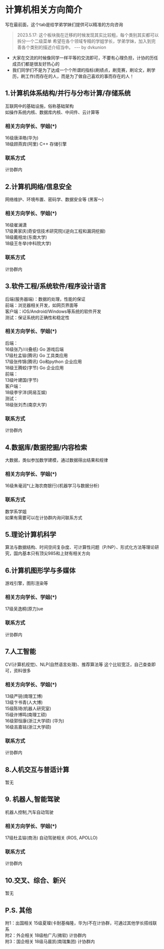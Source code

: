 <br>

# 计算机相关方向简介

写在最前面，这个tab是给学弟学妹们提供可以精准的方向咨询

> 2023.5.17: 这个板块我在迁移的时候发现其实比较粗，每个类别其实都可以拆分一个二级菜单
> 希望在各个领域专精的学姐学长，学弟学妹，加入到完善各个类别的描述介绍当中。
> --- by dvkunion

+ 大家在交流的时候像同学一样平等的交流即可，不要有心理负担，计协的历任成员们都是很友好热心的
+ 我们同学们不是为了达成一个个所谓的指标(刷绩点，刷竞赛，刷论文，刷学历，刷工作)而存在的人，而是为了做自己喜欢的事而存在的人！

## 1.计算机体系结构/并行与分布计算/存储系统

互联网中的基础设施，俗称基础架构  
如操作系统内核、数据库内核、中间件、云计算等

### 相关方向学长、学姐(*)

16级唐泽皓(华为)  
18级顾燕宾(阿里) C++ 存储引擎

### 联系方式

计协群内

## 2.计算机网络/信息安全

网络维护、环境布置、密码学、数据安全等  (黑客～)

### 相关方向学长、学姐(*)

16级崔澜潇  
17级黄家庆(奇安信技术研究院)(逆向工程和漏洞挖掘)    
18级戴相龙(东南大学)  
18级王冬举(中科院大学)

### 联系方式

计协群内

## 3.软件工程/系统软件/程序设计语言

后端(服务器端)：数据的处理，性能的保证  
前端：浏览器相关开发，如网页界面等  
客户端：iOS/Android/Windows等系统的软件开发  
测试：保证系统的正确性和稳定性

### 相关方向学长、学姐(*)

后端：  
16级张乃川(叠纸) Go 游戏后端  
17级杜孟镕(腾讯) Go 工具类应用  
17级张传锦(腾讯) Go和python 企业应用  
18级王腾蛟(字节) Go 企业应用  
前端：  
13级叶建国(字节)  
客户端：  
18级李宇洋(网易互娱)  
测试：  
18级张刘杰(南京大学)

### 联系方式

计协群内

## 4.数据库/数据挖掘/内容检索

大数据，类似参加数学建模，通过数据得出结果和规律

### 相关方向学长、学姐(*)

16级朱毫润*(上海农商银行)(机器学习与数据分析)

### 联系方式

数学系学姐  
如果有需要可以在计协群内询问联系方式

## 5.理论计算机科学

算法与数据结构、时间空间复杂度、可计算性问题（P/NP）、形式化方法等理论研究，国内基本只有顶尖985和上财有相关方向

## 6.计算机图形学与多媒体

游戏引擎，图形渲染等

### 相关方向学长、学姐(*)

17级吴逸桐(原力)ue

### 联系方式

计协群内

## 7.人工智能

CV(计算机视觉)、NLP(自然语言处理)、推荐算法等
这个比较宽泛，自己查查即可，资料很多

### 相关方向学长、学姐(*)

13级严锐(南理工博)  
13级卞书青(人大博)  
15级陈琦(机器人研究室)  
15级许博鸣(南理工硕)  
16级郭恒康(浙江大学硕) (华为)  
16级吉嘉铭(浙江大学硕)

### 联系方式

计协群内

## 8.人机交互与普适计算

暂无

## 9. 机器人,智能驾驶

机器人控制,汽车自动驾驶

### 相关方向学长、学姐(*)

17级杜孟镕(商汤) 自动驾驶相关 (ROS, APOLLO)

### 联系方式

计协群内

## 10.交叉、综合、新兴

暂无

## P.S. 其他

附1：出国相关 15级夏璨(卡耐基梅隆，华为)不在计协群，可通过其他学长搭线联系			
附2：外企相关 18级柏广凡(微软) 计协群内			
附3：国企相关 18级马晨凯(南瑞集团) 计协群内			
